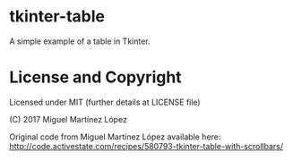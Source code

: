 # tkinter-table

A simple example of a table in Tkinter.

# License and Copyright

Licensed under MIT (further details at LICENSE file)

(C) 2017 Miguel Martínez López

Original code from Miguel Martínez López available here: http://code.activestate.com/recipes/580793-tkinter-table-with-scrollbars/